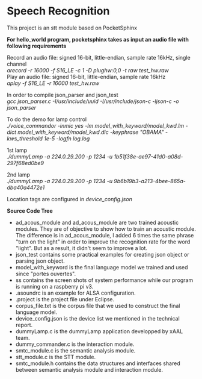 # Speech Recognition
This project is an stt module based on PocketSphinx

**For hello\_world program, pocketsphinx takes as input an audio file with following requirements**

Record an audio file: signed 16-bit, little-endian, sample rate 16kHz, single channel  
*arecord -r 16000 -f S16_LE -c 1 -D plughw:0,0 -t raw test_hw.raw*  
Play an audio file: signed 16-bit, little-endian, sample rate 16kHz  
*aplay -f S16_LE -r 16000 test_hw.raw*

In order to compile json\_parser and json\_test  
*gcc json\_parser.c -I/usr/include/uuid -I/usr/include/json-c -ljson-c -o json_parser*  
  
To do the demo for lamp control  
*./voice\_commandor -inmic yes -lm model\_with\_keyword/model\_kwd.lm -dict model\_with\_keyword/model\_kwd.dic -keyphrase "OBAMA" -kws_threshold 1e-5 -logfn log.log*  

1st lamp  
*./dummyLamp -a 224.0.29.200 -p 1234 -u 1b51f38e-ae97-41d0-a08d-297f68ed0be9*  
  
2nd lamp  
*./dummyLamp -a 224.0.29.200 -p 1234 -u 9b6b19b3-a213-4bee-865a-dba40a4472e1*  
  
Location tags are configured in *device\_config.json*  
  
**Source Code Tree**  
- ad\_acous\_module and ad\_acous\_module are two trained acoustic modules. They are of objective to show how to train an acoustic module. The difference is in ad\_acous\_module, I added 6 times the same phrase "turn on the light" in order to improve the recognition rate for the word "light". But as a result, it didn't seem to improve a lot.  
- json\_test contains some practical examples for creating json object or parsing json object.  
- model\_with\_keyword is the final language model we trained and used since "portes ouvertes".  
- ss contains the screen shots of system performance while our program is running on a raspberry pi v3.  
- .asoundrc is an example for ALSA configuration.  
- .project is the project file under Eclipse.  
- corpus_file.txt is the corpus file that we used to construct the final language model.  
- device_config.json is the device list we mentioned in the technical report.  
- dummyLamp.c is the dummyLamp application developped by xAAL team.  
- dummy_commander.c is the interaction module.  
- smtc_module.c is the semantic analysis module.  
- stt_module.c is the STT module.  
- smtc_module.h contains the data structures and interfaces shared between semantic analysis module and interaction module.
